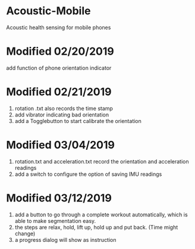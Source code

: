 # Acoustic-Mobile
Acoustic health sensing for mobile phones

# Modified 02/20/2019
add function of phone orientation indicator

# Modified 02/21/2019
1) rotation .txt also records the time stamp 
2) add vibrator indicating bad orientation
3) add a Togglebutton to start calibrate the orientation

# Modified 03/04/2019
1) rotation.txt and acceleration.txt record the orientation and acceleration readings
2) add a switch to configure the option of saving IMU readings

# Modified 03/12/2019
1) add a button to go through a complete workout automatically, which is able to make segmentation easy.
2) the steps are relax, hold, lift up, hold up and put back. (Time might change)
3) a progress dialog will show as instruction